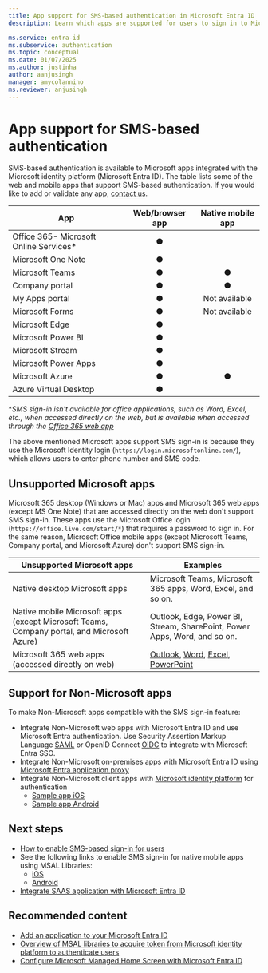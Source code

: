 ```yaml
---
title: App support for SMS-based authentication in Microsoft Entra ID
description: Learn which apps are supported for users to sign in to Microsoft Entra ID using SMS

ms.service: entra-id
ms.subservice: authentication
ms.topic: conceptual
ms.date: 01/07/2025
ms.author: justinha
author: aanjusingh
manager: amycolannino
ms.reviewer: anjusingh
---
```


# App support for SMS-based authentication

SMS-based authentication is available to Microsoft apps integrated with the Microsoft identity platform (Microsoft Entra ID). The table lists some of the web and mobile apps that support SMS-based authentication. If you would like to add or validate any app, [contact us](https://feedback.azure.com/d365community/forum/22920db1-ad25-ec11-b6e6-000d3a4f0789). 

| App | Web/browser app | Native mobile app |
| --- |:---:|:---:|
| Office 365- Microsoft Online Services* | ● |   |
| Microsoft One Note | ● |   |
| Microsoft Teams | ● | ● |
| Company portal | ● | ● |
| My Apps portal | ● |Not available|
| Microsoft Forms | ● |Not available|
| Microsoft Edge | ● |   |
| Microsoft Power BI | ● |   |
| Microsoft Stream | ● |   |
| Microsoft Power Apps | ● |   |
| Microsoft Azure | ● | ● |
| Azure Virtual Desktop | ● |  | 

*_SMS sign-in isn't available for office applications, such as Word, Excel, etc., when accessed directly on the web, but is available when accessed through the [Office 365 web app](https://www.office.com)_

The above mentioned Microsoft apps support SMS sign-in is because they use the Microsoft Identity login (`https://login.microsoftonline.com/`), which allows users to enter phone number and SMS code.

## Unsupported Microsoft apps

Microsoft 365 desktop (Windows or Mac) apps and Microsoft 365 web apps (except MS One Note) that are accessed directly on the web don't support SMS sign-in. These apps use the Microsoft Office login (`https://office.live.com/start/*`) that requires a password to sign in.
For the same reason, Microsoft Office mobile apps (except Microsoft Teams, Company portal, and Microsoft Azure) don't support SMS sign-in.

| Unsupported Microsoft apps| Examples |
| --- | --- |
| Native desktop Microsoft apps | Microsoft Teams, Microsoft 365 apps, Word, Excel, and so on.|
| Native mobile Microsoft apps (except Microsoft Teams, Company portal, and Microsoft Azure) | Outlook, Edge, Power BI, Stream, SharePoint, Power Apps, Word, and so on.|
| Microsoft 365 web apps (accessed directly on web) | [Outlook](https://outlook.live.com/owa/), [Word](https://office.live.com/start/Word.aspx), [Excel](https://office.live.com/start/Excel.aspx), [PowerPoint](https://office.live.com/start/PowerPoint.aspx)|  

## Support for Non-Microsoft apps 

To make Non-Microsoft apps compatible with the SMS sign-in feature: 
- Integrate Non-Microsoft web apps with Microsoft Entra ID and use Microsoft Entra authentication. Use Security Assertion Markup Language [SAML](~/identity/enterprise-apps/add-application-portal-setup-sso.md) or OpenID Connect [OIDC](~/identity/enterprise-apps/add-application-portal-setup-oidc-sso.md) to integrate with Microsoft Entra SSO. 
- Integrate Non-Microsoft on-premises apps with Microsoft Entra ID using [Microsoft Entra application proxy](~/identity/app-proxy/application-proxy-add-on-premises-application.md)
- Integrate Non-Microsoft client apps with [Microsoft identity platform](~/identity-platform/v2-overview.md) for authentication 
    - [Sample app iOS](~/identity-platform/tutorial-v2-ios.md)
    - [Sample app Android](~/identity-platform/tutorial-v2-android.md)

## Next steps

- [How to enable SMS-based sign-in for users](howto-authentication-sms-signin.md)
- See the following links to enable SMS sign-in for native mobile apps using MSAL Libraries: 
  - [iOS](https://github.com/AzureAD/microsoft-authentication-library-for-objc)
  - [Android](https://github.com/AzureAD/microsoft-authentication-library-for-android)
- [Integrate SAAS application with Microsoft Entra ID](~/identity/saas-apps/tutorial-list.md)

## Recommended content

- [Add an application to your Microsoft Entra ID](~/identity/enterprise-apps/add-application-portal.md)
- [Overview of MSAL libraries to acquire token from Microsoft identity platform to authenticate users](~/identity-platform/msal-overview.md)
- [Configure Microsoft Managed Home Screen with Microsoft Entra ID](/mem/intune/apps/app-configuration-managed-home-screen-app)
